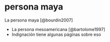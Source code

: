 # persona maya

La persona maya [@bourdin2007]

* La persona mesoamericana [@bartolome1997]
* Indignación tiene algunas páginas sobre eso
